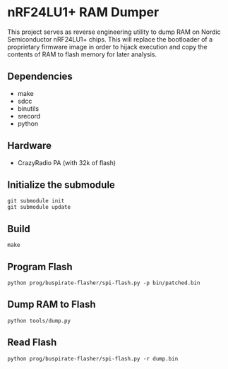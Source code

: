 
# nRF24LU1+ RAM Dumper

This project serves as reverse engineering utility to dump RAM on Nordic Semiconductor nRF24LU1+ chips.
This will replace the bootloader of a proprietary firmware image in order to hijack execution and copy the contents of RAM to flash memory for later analysis.

## Dependencies
- make
- sdcc
- binutils
- srecord
- python

## Hardware

- CrazyRadio PA (with 32k of flash)

## Initialize the submodule

```
git submodule init
git submodule update
```

## Build

```
make
```

## Program Flash

```
python prog/buspirate-flasher/spi-flash.py -p bin/patched.bin
```

## Dump RAM to Flash

```
python tools/dump.py
```

## Read Flash

```
python prog/buspirate-flasher/spi-flash.py -r dump.bin
```
